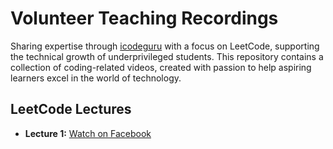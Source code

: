 # Volunteer Teaching Recordings  

Sharing expertise through [icodeguru](https://icodeguru.weebly.com/) with a focus on LeetCode, supporting the technical growth of underprivileged students. This repository contains a collection of coding-related videos, created with passion to help aspiring learners excel in the world of technology.  

## LeetCode Lectures  
- **Lecture 1:** [Watch on Facebook](https://www.facebook.com/watch/?v=1848412722678920)  
